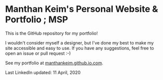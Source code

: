 # Manthan Keim's Personal Website &amp; Portfolio ; MSP

This is the GitHub repository for my portfolio!

I wouldn't consider myself a designer, but I've done my best to make my site accessible and easy to use. If you have any suggestions, feel free to open an issue or pull request :-)

See my portfolio at [manthankeim.github.io.com](https://manthankeim.github.io).

Last LinkedIn updated: 11 April, 2020
